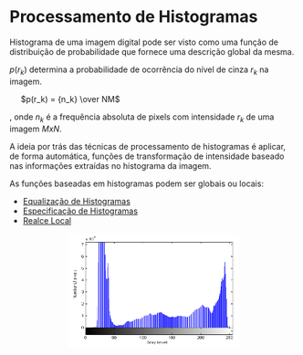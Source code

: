 # Processamento de Histogramas

Histograma de uma imagem digital pode ser visto como uma função de distribuição de probabilidade que fornece uma descrição global da mesma.

$p(r_k)$ determina a probabilidade de ocorrência do nível de cinza $r_k$ na imagem.

&nbsp;&nbsp;&nbsp;&nbsp; $p(r_k) = {n_k} \over NM$

, onde $n_k$ é a frequência absoluta de pixels com intensidade $r_k$ de uma imagem $M x N$. 

A ideia por trás das técnicas de processamento de histogramas é aplicar, de forma automática, funções de transformação de intensidade baseado nas informações extraídas no histograma da imagem.

As funções baseadas em histogramas podem ser globais ou locais:

* [Equalização de Histogramas](equalizacao)
* [Especificação de Histogramas]()
* [Realce Local]()

<p align="center">
    <img src="./readmeImg/histogram.jpg" width="300px" height="200px">
</p>